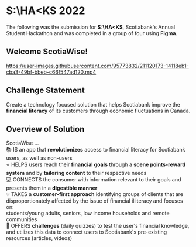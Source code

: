 # S:\HA<KS 2022 

The following was the submission for **S:\HA<KS**, Scotiabank's Annual Student Hackathon and was completed in a group of four using **Figma**.

## Welcome ScotiaWise! 

https://user-images.githubusercontent.com/95773832/211120173-14118eb1-cba3-49bf-bbeb-c66f547ad120.mp4



## Challenge Statement
Create a technology focused solution that helps Scotiabank improve the **financial literacy** of its customers through economic fluctuations in Canada.

## Overview of Solution
ScotiaWise ... <br />
📚 IS an app that **revolutionizes** access to financial literacy for Scotiabank users, as well as non-users <br />
⭐ HELPS users reach their **financial goals** through a **scene points-reward system** and by **tailoring content** to their respective needs <br />
💻 CONNECTS the consumer with information relevant to their goals and presents them in a **digestible manner** <br />
💡 TAKES a **customer-first approach** identifying groups of clients that are disproportionately affected by the issue of financial illiteracy and focuses on:      
    students/young adults, seniors, low income households and remote communities <br />
📱 OFFERS **challenges** (daily quizzes) to test the user's financial knowledge, and utilizes this data to connect users to Scotiabank's pre-existing resources (articles, videos) <br />
